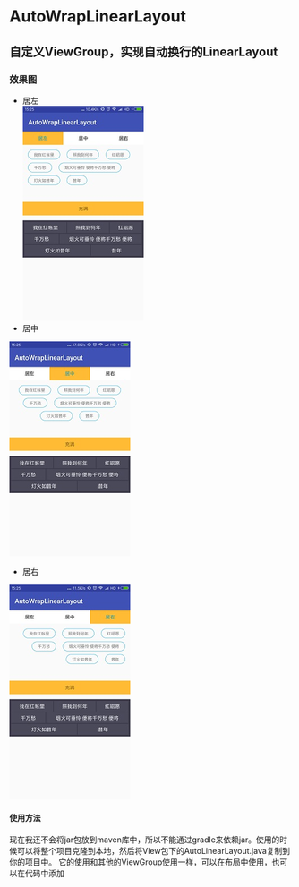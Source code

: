 # AutoWrapLinearLayout
## 自定义ViewGroup，实现自动换行的LinearLayout
### 效果图
 * 居左  
 ![居左](/design/left.jpg)
 * 居中  
 
 ![居中](/design/center.jpg) 
 * 居右  
 
 ![居右](/design/right.jpg)


#### 使用方法
   现在我还不会将jar包放到maven库中，所以不能通过gradle来依赖jar。使用的时候可以将整个项目克隆到本地，然后将View包下的AutoLinearLayout.java复制到你的项目中。
   它的使用和其他的ViewGroup使用一样，可以在布局中使用，也可以在代码中添加

